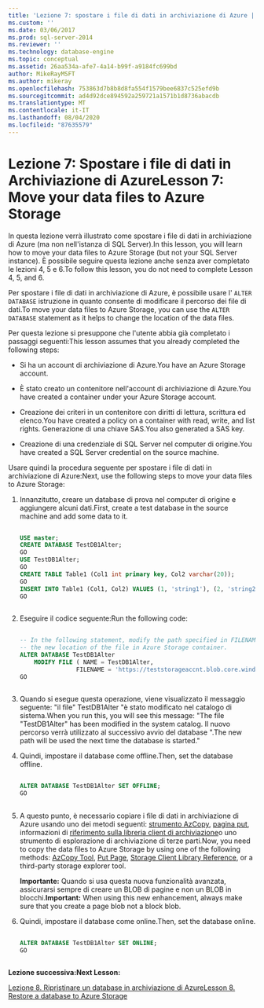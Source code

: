 ```yaml
---
title: 'Lezione 7: spostare i file di dati in archiviazione di Azure | Microsoft Docs'
ms.custom: ''
ms.date: 03/06/2017
ms.prod: sql-server-2014
ms.reviewer: ''
ms.technology: database-engine
ms.topic: conceptual
ms.assetid: 26aa534a-afe7-4a14-b99f-a9184fc699bd
author: MikeRayMSFT
ms.author: mikeray
ms.openlocfilehash: 753863d7b8b8d8fa554f1579bee6837c525efd9b
ms.sourcegitcommit: ad4d92dce894592a259721a1571b1d8736abacdb
ms.translationtype: MT
ms.contentlocale: it-IT
ms.lasthandoff: 08/04/2020
ms.locfileid: "87635579"
---
```

# <a name="lesson-7-move-your-data-files-to-azure-storage"></a><span data-ttu-id="7712a-102">Lezione 7: Spostare i file di dati in Archiviazione di Azure</span><span class="sxs-lookup"><span data-stu-id="7712a-102">Lesson 7: Move your data files to Azure Storage</span></span>
  <span data-ttu-id="7712a-103">In questa lezione verrà illustrato come spostare i file di dati in archiviazione di Azure (ma non nell'istanza di SQL Server).</span><span class="sxs-lookup"><span data-stu-id="7712a-103">In this lesson, you will learn how to move your data files to Azure Storage (but not your SQL Server instance).</span></span> <span data-ttu-id="7712a-104">È possibile seguire questa lezione anche senza aver completato le lezioni 4, 5 e 6.</span><span class="sxs-lookup"><span data-stu-id="7712a-104">To follow this lesson, you do not need to complete Lesson 4, 5, and 6.</span></span>  
  
 <span data-ttu-id="7712a-105">Per spostare i file di dati in archiviazione di Azure, è possibile usare l' `ALTER DATABASE` istruzione in quanto consente di modificare il percorso dei file di dati.</span><span class="sxs-lookup"><span data-stu-id="7712a-105">To move your data files to Azure Storage, you can use the `ALTER DATABASE` statement as it helps to change the location of the data files.</span></span>  
  
 <span data-ttu-id="7712a-106">Per questa lezione si presuppone che l'utente abbia già completato i passaggi seguenti:</span><span class="sxs-lookup"><span data-stu-id="7712a-106">This lesson assumes that you already completed the following steps:</span></span>  
  
-   <span data-ttu-id="7712a-107">Si ha un account di archiviazione di Azure.</span><span class="sxs-lookup"><span data-stu-id="7712a-107">You have an Azure Storage account.</span></span>  
  
-   <span data-ttu-id="7712a-108">È stato creato un contenitore nell'account di archiviazione di Azure.</span><span class="sxs-lookup"><span data-stu-id="7712a-108">You have created a container under your Azure Storage account.</span></span>  
  
-   <span data-ttu-id="7712a-109">Creazione dei criteri in un contenitore con diritti di lettura, scrittura ed elenco.</span><span class="sxs-lookup"><span data-stu-id="7712a-109">You have created a policy on a container with read, write, and list rights.</span></span> <span data-ttu-id="7712a-110">Generazione di una chiave SAS.</span><span class="sxs-lookup"><span data-stu-id="7712a-110">You also generated a SAS key.</span></span>  
  
-   <span data-ttu-id="7712a-111">Creazione di una credenziale di SQL Server nel computer di origine.</span><span class="sxs-lookup"><span data-stu-id="7712a-111">You have created a SQL Server credential on the source machine.</span></span>  
  
 <span data-ttu-id="7712a-112">Usare quindi la procedura seguente per spostare i file di dati in archiviazione di Azure:</span><span class="sxs-lookup"><span data-stu-id="7712a-112">Next, use the following steps to move your data files to Azure Storage:</span></span>  
  
1.  <span data-ttu-id="7712a-113">Innanzitutto, creare un database di prova nel computer di origine e aggiungere alcuni dati.</span><span class="sxs-lookup"><span data-stu-id="7712a-113">First, create a test database in the source machine and add some data to it.</span></span>  
  
    ```sql  
  
    USE master;   
    CREATE DATABASE TestDB1Alter;   
    GO   
    USE TestDB1Alter;   
    GO   
    CREATE TABLE Table1 (Col1 int primary key, Col2 varchar(20));   
    GO   
    INSERT INTO Table1 (Col1, Col2) VALUES (1, 'string1'), (2, 'string2');   
    GO  
  
    ```  
  
2.  <span data-ttu-id="7712a-114">Eseguire il codice seguente:</span><span class="sxs-lookup"><span data-stu-id="7712a-114">Run the following code:</span></span>  
  
    ```sql  
  
    -- In the following statement, modify the path specified in FILENAME to   
    -- the new location of the file in Azure Storage container.   
    ALTER DATABASE TestDB1Alter    
        MODIFY FILE ( NAME = TestDB1Alter,    
                    FILENAME = 'https://teststorageaccnt.blob.core.windows.net/testcontaineralter/TestDB1AlterData.mdf');   
    GO  
  
    ```  
  
3.  <span data-ttu-id="7712a-115">Quando si esegue questa operazione, viene visualizzato il messaggio seguente: "il file" TestDB1Alter "è stato modificato nel catalogo di sistema.</span><span class="sxs-lookup"><span data-stu-id="7712a-115">When you run this, you will see this message: "The file "TestDB1Alter" has been modified in the system catalog.</span></span> <span data-ttu-id="7712a-116">Il nuovo percorso verrà utilizzato al successivo avvio del database ".</span><span class="sxs-lookup"><span data-stu-id="7712a-116">The new path will be used the next time the database is started."</span></span>  
  
4.  <span data-ttu-id="7712a-117">Quindi, impostare il database come offline.</span><span class="sxs-lookup"><span data-stu-id="7712a-117">Then, set the database offline.</span></span>  
  
    ```sql  
  
    ALTER DATABASE TestDB1Alter SET OFFLINE;   
    GO  
  
    ```  
  
5.  <span data-ttu-id="7712a-118">A questo punto, è necessario copiare i file di dati in archiviazione di Azure usando uno dei metodi seguenti: [strumento AzCopy](https://docs.microsoft.com/archive/blogs/windowsazurestorage/azcopy-uploadingdownloading-files-for-windows-azure-blobs), [pagina put](https://msdn.microsoft.com/library/azure/ee691975.aspx), informazioni di [riferimento sulla libreria client di archiviazione](https://msdn.microsoft.com/library/azure/dn261237.aspx)o uno strumento di esplorazione di archiviazione di terze parti.</span><span class="sxs-lookup"><span data-stu-id="7712a-118">Now, you need to copy the data files to Azure Storage by using one of the following methods: [AzCopy Tool](https://docs.microsoft.com/archive/blogs/windowsazurestorage/azcopy-uploadingdownloading-files-for-windows-azure-blobs), [Put Page](https://msdn.microsoft.com/library/azure/ee691975.aspx), [Storage Client Library Reference](https://msdn.microsoft.com/library/azure/dn261237.aspx), or a third-party storage explorer tool.</span></span>  
  
     <span data-ttu-id="7712a-119">**Importante:** Quando si usa questa nuova funzionalità avanzata, assicurarsi sempre di creare un BLOB di pagine e non un BLOB in blocchi.</span><span class="sxs-lookup"><span data-stu-id="7712a-119">**Important:** When using this new enhancement, always make sure that you create a page blob not a block blob.</span></span>  
  
6.  <span data-ttu-id="7712a-120">Quindi, impostare il database come online.</span><span class="sxs-lookup"><span data-stu-id="7712a-120">Then, set the database online.</span></span>  
  
    ```sql  
  
    ALTER DATABASE TestDB1Alter SET ONLINE;   
    GO  
  
    ```  
  
 <span data-ttu-id="7712a-121">**Lezione successiva:**</span><span class="sxs-lookup"><span data-stu-id="7712a-121">**Next Lesson:**</span></span>  
  
 [<span data-ttu-id="7712a-122">Lezione 8. Ripristinare un database in archiviazione di Azure</span><span class="sxs-lookup"><span data-stu-id="7712a-122">Lesson 8. Restore a database to Azure Storage</span></span>](lesson-7-restore-a-database-to-a-point-in-time.md)  
  
  
